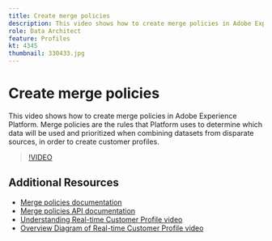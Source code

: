 ```yaml
---
title: Create merge policies
description: This video shows how to create merge policies in Adobe Experience Platform. Merge policies are the rules that Platform uses to determine which data will be used and prioritized when combining datasets from disparate sources, in order to create customer profiles.
role: Data Architect
feature: Profiles
kt: 4345
thumbnail: 330433.jpg
---
```


# Create merge policies

This video shows how to create merge policies in Adobe Experience Platform. Merge policies are the rules that Platform uses to determine which data will be used and prioritized when combining datasets from disparate sources, in order to create customer profiles.

>[!VIDEO](https://video.tv.adobe.com/v/330433?quality=12&learn=on)

## Additional Resources

* [Merge policies documentation](https://experienceleague.adobe.com/docs/experience-platform/profile/ui/merge-policies.html)
* [Merge policies API documentation](https://experienceleague.adobe.com/docs/experience-platform/profile/api/merge-policies.html)
* [Understanding Real-time Customer Profile video](understanding-the-real-time-customer-profile.md)
* [Overview Diagram of Real-time Customer Profile video](overview-diagram.md)